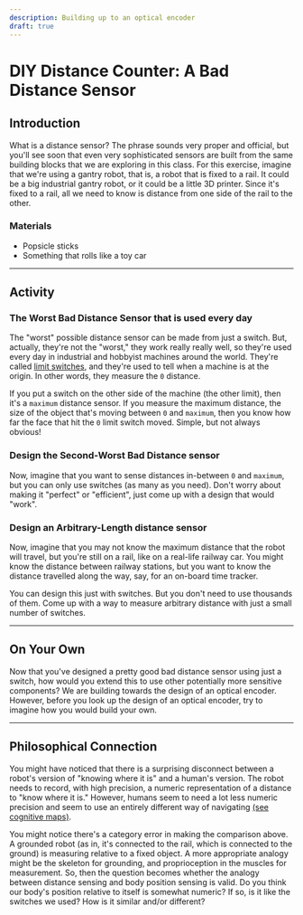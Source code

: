 ```yaml
---
description: Building up to an optical encoder
draft: true
---
```


# DIY Distance Counter: A Bad Distance Sensor

## Introduction
What is a distance sensor? The phrase sounds very proper and official, but you'll see soon that even very sophisticated sensors are built from the same building blocks that we are exploring in this class. For this exercise, imagine that we're using a gantry robot, that is, a robot that is fixed to a rail. It could be a big industrial gantry robot, or it could be a little 3D printer. Since it's fixed to a rail, all we need to know is distance from one side of the rail to the other.

### Materials
- Popsicle sticks
- Something that rolls like a toy car

---
## Activity
### The Worst Bad Distance Sensor that is used every day
The "worst" possible distance sensor can be made from just a switch. But, actually, they're not the "worst," they work really really well, so they're used every day in industrial and hobbyist machines around the world. They're called [limit switches](https://en.wikipedia.org/wiki/Limit_switch), and they're used to tell when a machine is at the origin. In other words, they measure the `0` distance.

If you put a switch on the other side of the machine (the other limit), then it's a `maximum` distance sensor. If you measure the maximum distance, the size of the object that's moving between `0` and `maximum`, then you know how far the face that hit the `0` limit switch moved. Simple, but not always obvious!

### Design the Second-Worst Bad Distance sensor
Now, imagine that you want to sense distances in-between `0` and `maximum`, but you can only use switches (as many as you need). Don't worry about making it "perfect" or "efficient", just come up with a design that would "work".

### Design an Arbitrary-Length distance sensor
Now, imagine that you may not know the maximum distance that the robot will travel, but you're still on a rail, like on a real-life railway car. You might know the distance between railway stations, but you want to know the distance travelled along the way, say, for an on-board time tracker.

You can design this just with switches. But you don't need to use thousands of them. Come up with a way to measure arbitrary distance with just a small number of switches.

---
## On Your Own
Now that you've designed a pretty good bad distance sensor using just a switch, how would you extend this to use other potentially more sensitive components? We are building towards the design of an optical encoder. However, before you look up the design of an optical encoder, try to imagine how you would build your own.

---
## Philosophical Connection
You might have noticed that there is a surprising disconnect between a robot's version of "knowing where it is" and a human's version. The robot needs to record, with high precision, a numeric representation of a distance to "know where it is." However, humans seem to need a lot less numeric precision and seem to use an entirely different way of navigating [(see cognitive maps)](https://pmc.ncbi.nlm.nih.gov/articles/PMC6028313/). 

You might notice there's a category error in making the comparison above. A grounded robot (as in, it's connected to the rail, which is connected to the ground) is measuring relative to a fixed object. A more appropriate analogy might be the skeleton for grounding, and proprioception in the muscles for measurement. So, then the question becomes whether the analogy between distance sensing and body position sensing is valid. Do you think our body's position relative to itself is somewhat numeric? If so, is it like the switches we used? How is it similar and/or different?
